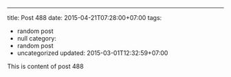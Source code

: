 ---
title: Post 488
date: 2015-04-21T07:28:00+07:00
tags:
  - random post
  - null
category:
  - random post
  - uncategorized
updated: 2015-03-01T12:32:59+07:00

This is content of post 488